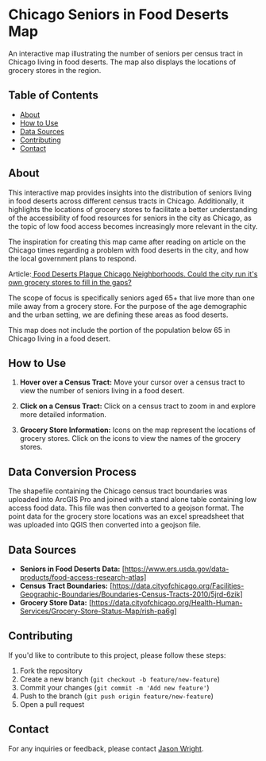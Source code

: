 # Chicago Seniors in Food Deserts Map

An interactive map illustrating the number of seniors per census tract in Chicago living in food deserts. The map also displays the locations of grocery stores in the region.

## Table of Contents
- [About](#about)
- [How to Use](#how-to-use)
- [Data Sources](#data-sources)
- [Contributing](#contributing)
- [Contact](#contact)

## About

This interactive map provides insights into the distribution of seniors living in food deserts across different census tracts in Chicago. Additionally, it highlights the locations of grocery stores to facilitate a better understanding of the accessibility of food resources for seniors in the city as Chicago, as the topic of low food access becomes increasingly more relevant in the city.

The inspiration for creating this map came after reading on article on the Chicago times regarding a problem with food deserts in the city, and how the local government plans to respond. 

Article:[ Food Deserts Plague Chicago Neighborhoods. Could the city run it's own grocery stores to fill in the gaps?](https://chicago.suntimes.com/2023/11/2/23882682/mayor-brandon-johnson-city-owned-grocery-south-west-low-food-access-grocery-desert)

The scope of focus is specifically seniors aged 65+ that live more than one mile away from a grocery store. For the purpose of the age demographic and the urban setting, we are defining these areas as food deserts.

This map does not include the portion of the population below 65 in Chicago living in a food desert. 

## How to Use

1. **Hover over a Census Tract:** Move your cursor over a census tract to view the number of seniors living in a food desert.

2. **Click on a Census Tract:** Click on a census tract to zoom in and explore more detailed information.

3. **Grocery Store Information:** Icons on the map represent the locations of grocery stores. Click on the icons to view the names of the grocery stores.

## Data Conversion Process

The shapefile containing the Chicago census tract boundaries was uploaded into ArcGIS Pro and joined with a stand alone table containing low access food data. This file was then converted to a geojson format. The point data for the grocery store locations was an excel spreadsheet that was uploaded into QGIS then converted into a geojson file.


## Data Sources

- **Seniors in Food Deserts Data:** [https://www.ers.usda.gov/data-products/food-access-research-atlas]
- **Census Tract Boundaries:** [https://data.cityofchicago.org/Facilities-Geographic-Boundaries/Boundaries-Census-Tracts-2010/5jrd-6zik]
- **Grocery Store Data:** [https://data.cityofchicago.org/Health-Human-Services/Grocery-Store-Status-Map/rish-pa6g]

## Contributing

If you'd like to contribute to this project, please follow these steps:

1. Fork the repository
2. Create a new branch (`git checkout -b feature/new-feature`)
3. Commit your changes (`git commit -m 'Add new feature'`)
4. Push to the branch (`git push origin feature/new-feature`)
5. Open a pull request

## Contact

For any inquiries or feedback, please contact [Jason Wright](wrightjd5@appstate.edu).
